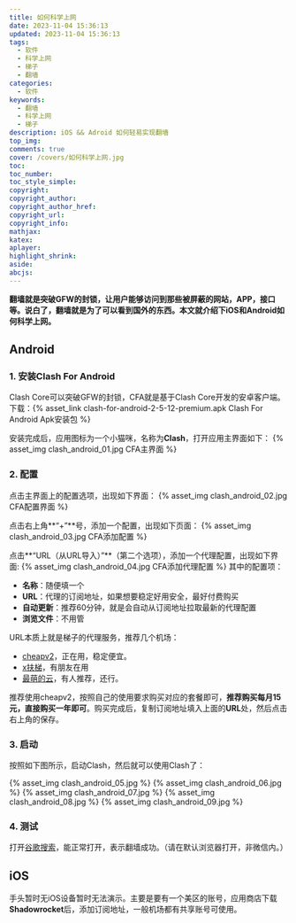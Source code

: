 ```yaml
---
title: 如何科学上网
date: 2023-11-04 15:36:13
updated: 2023-11-04 15:36:13
tags: 
  - 软件
  - 科学上网
  - 梯子
  - 翻墙
categories:
  - 软件
keywords:
  - 翻墙
  - 科学上网
  - 梯子
description: iOS && Adroid 如何轻易实现翻墙
top_img:
comments: true
cover: /covers/如何科学上网.jpg
toc:
toc_number:
toc_style_simple:
copyright:
copyright_author:
copyright_author_href:
copyright_url:
copyright_info:
mathjax:
katex:
aplayer:
highlight_shrink:
aside:
abcjs:
---
```


**翻墙就是突破GFW的封锁，让用户能够访问到那些被屏蔽的网站，APP，接口等。说白了，翻墙就是为了可以看到国外的东西。本文就介绍下iOS和Android如何科学上网。**

## Android
### 1. 安装Clash For Android
Clash Core可以突破GFW的封锁，CFA就是基于Clash Core开发的安卓客户端。
下载：{% asset_link clash-for-android-2-5-12-premium.apk Clash For Android Apk安装包 %}

安装完成后，应用图标为一个小猫咪，名称为**Clash**，打开应用主界面如下：
{% asset_img clash_android_01.jpg CFA主界面 %}

### 2. 配置
点击主界面上的配置选项，出现如下界面：
{% asset_img clash_android_02.jpg CFA配置界面 %}

点击右上角**“+”**号，添加一个配置，出现如下页面：
{% asset_img clash_android_03.jpg CFA添加配置 %}

点击**“URL（从URL导入）”**（第二个选项），添加一个代理配置，出现如下界面:
{% asset_img clash_android_04.jpg CFA添加代理配置 %}
其中的配置项：
- **名称**：随便填一个
- **URL**：代理的订阅地址，如果想要稳定好用安全，最好付费购买
- **自动更新**：推荐60分钟，就是会自动从订阅地址拉取最新的代理配置
- **浏览文件**：不用管

URL本质上就是梯子的代理服务，推荐几个机场：
- [cheapv2](https://cv2.best/auth/register?code=RXv4)，正在用，稳定便宜。
- [x扶梯](https://a.xfuti.com/)，有朋友在用
- [最萌的云](https://1.cutecloud.net/)，有人推荐，还行。

推荐使用cheapv2，按照自己的使用要求购买对应的套餐即可，**推荐购买每月15元，直接购买一年即可**。购买完成后，复制订阅地址填入上面的**URL**处，然后点击右上角的保存。

### 3. 启动
按照如下图所示，启动Clash，然后就可以使用Clash了：

{% asset_img clash_android_05.jpg  %}
{% asset_img clash_android_06.jpg  %}
{% asset_img clash_android_07.jpg  %}
{% asset_img clash_android_08.jpg  %}
{% asset_img clash_android_09.jpg  %}

### 4. 测试
打开[谷歌搜索](https://www.google.com/)，能正常打开，表示翻墙成功。（请在默认浏览器打开，非微信内。）

## iOS
手头暂时无iOS设备暂时无法演示。主要是要有一个美区的账号，应用商店下载**Shadowrocket**后，添加订阅地址，一般机场都有共享账号可使用。


